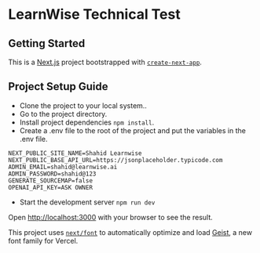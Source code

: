 # LearnWise Technical Test

## Getting Started

This is a [Next.js](https://nextjs.org) project bootstrapped with [`create-next-app`](https://nextjs.org/docs/app/api-reference/cli/create-next-app).

## Project Setup Guide

- Clone the project to your local system..
- Go to the project directory.
- Install project dependencies `npm install`.
- Create a .env file to the root of the project and put the variables in the .env file.

```
NEXT_PUBLIC_SITE_NAME=Shahid Learnwise
NEXT_PUBLIC_BASE_API_URL=https://jsonplaceholder.typicode.com
ADMIN_EMAIL=shahid@learnwise.ai
ADMIN_PASSWORD=shahid@123
GENERATE_SOURCEMAP=false
OPENAI_API_KEY=ASK OWNER
```

- Start the development server `npm run dev`

Open [http://localhost:3000](http://localhost:3000) with your browser to see the result.

This project uses [`next/font`](https://nextjs.org/docs/app/building-your-application/optimizing/fonts) to automatically optimize and load [Geist](https://vercel.com/font), a new font family for Vercel.
